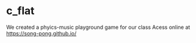 # c_flat
We created a phyics-music playground game for our class
Acess online at
https://song-pong.github.io/
